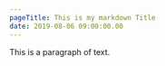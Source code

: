 ```yaml
---
pageTitle: This is my markdown Title
date: 2019-08-06 09:00:00.00
---
```

This is a paragraph of text.
